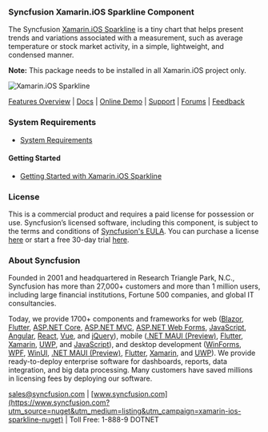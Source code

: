 ### Syncfusion Xamarin.iOS Sparkline Component
The Syncfusion [Xamarin.iOS Sparkline](https://www.syncfusion.com/xamarin-ios-ui-controls/sparkline?utm_source=nuget&utm_medium=listing&utm_campaign=xamarin-ios-sparkline-nuget) is a tiny chart that helps present trends and variations associated with a measurement, such as average temperature or stock market activity, in a simple, lightweight, and condensed manner.

**Note:** This package needs to be installed in all Xamarin.iOS project only. 

![Xamarin.iOS Sparkline](https://cdn.syncfusion.com/nuget-readme/xamarin/xamarin_ios_sparkline.png)

[Features Overview](https://www.syncfusion.com/xamarin-ios-ui-controls/sparkline?utm_source=nuget&utm_medium=listing&utm_campaign=xamarin-ios-sparkline-nuget) | [Docs](https://help.syncfusion.com/xamarin/sparkline/getting-started?utm_source=nuget&utm_medium=listing&utm_campaign=xamarin-ios-sparkline-nuget) | [Online Demo](https://github.com/syncfusion/xamarin-demos?utm_source=nuget&utm_medium=listing&utm_campaign=xamarin-ios-sparkline-nuget) | [Support](https://www.syncfusion.com/support/directtrac/incidents/newincident?utm_source=nuget&utm_medium=listing&utm_campaign=xamarin-ios-sparkline-nuget) | [Forums](https://www.syncfusion.com/forums/xamarin.ios?utm_source=nuget&utm_medium=listing&utm_campaign=xamarin-ios-sparkline-nuget) | [Feedback](https://www.syncfusion.com/feedback/xamarin-ios?utm_source=nuget&utm_medium=listing&utm_campaign=xamarin-ios-sparkline-nuget)

### System Requirements

* [System Requirements](https://help.syncfusion.com/xamarin-ios/installation-and-upgrade/system-requirements?utm_source=nuget&utm_medium=listing&utm_campaign=xamarin-ios-sparkline-nuget)

#### Getting Started

* [Getting Started with Xamarin.iOS Sparkline](https://help.syncfusion.com/xamarin/sparkline/getting-started?utm_source=nuget&utm_medium=listing&utm_campaign=xamarin-ios-sparkline-nuget)

### License

This is a commercial product and requires a paid license for possession or use. Syncfusion’s licensed software, including this component, is subject to the terms and conditions of [Syncfusion's EULA](https://www.syncfusion.com/eula/es/?utm_source=nuget&utm_medium=listing&utm_campaign=xamarin-ios-sparkline-nuget). You can purchase a license [here](https://www.syncfusion.com/sales/products?utm_source=nuget&utm_medium=listing&utm_campaign=xamarin-ios-sparkline-nuget) or start a free 30-day trial [here](https://www.syncfusion.com/account/manage-trials/start-trials?utm_source=nuget&utm_medium=listing&utm_campaign=xamarin-ios-sparkline-nuget).

### About Syncfusion

Founded in 2001 and headquartered in Research Triangle Park, N.C., Syncfusion has more than 27,000+ customers and more than 1 million users, including large financial institutions, Fortune 500 companies, and global IT consultancies.
 
Today, we provide 1700+ components and frameworks for web ([Blazor](https://www.syncfusion.com/blazor-components?utm_source=nuget&utm_medium=listing&utm_campaign=xamarin-ios-sparkline-nuget), [Flutter](https://www.syncfusion.com/flutter-widgets?utm_source=nuget&utm_medium=listing&utm_campaign=xamarin-ios-sparkline-nuget), [ASP.NET Core](https://www.syncfusion.com/aspnet-core-ui-controls?utm_source=nuget&utm_medium=listing&utm_campaign=xamarin-ios-sparkline-nuget), [ASP.NET MVC](https://www.syncfusion.com/aspnet-mvc-ui-controls?utm_source=nuget&utm_medium=listing&utm_campaign=xamarin-ios-sparkline-nuget), [ASP.NET Web Forms](https://www.syncfusion.com/jquery/aspnet-webforms-ui-controls?utm_source=nuget&utm_medium=listing&utm_campaign=xamarin-ios-sparkline-nuget), [JavaScript](https://www.syncfusion.com/javascript-ui-controls?utm_source=nuget&utm_medium=listing&utm_campaign=xamarin-ios-sparkline-nuget), [Angular](https://www.syncfusion.com/angular-ui-components?utm_source=nuget&utm_medium=listing&utm_campaign=xamarin-ios-sparkline-nuget), [React](https://www.syncfusion.com/react-ui-components?utm_source=nuget&utm_medium=listing&utm_campaign=xamarin-ios-sparkline-nuget), [Vue](https://www.syncfusion.com/vue-ui-components?utm_source=nuget&utm_medium=listing&utm_campaign=xamarin-ios-sparkline-nuget), and [jQuery](https://www.syncfusion.com/jquery-ui-widgets?utm_source=nuget&utm_medium=listing&utm_campaign=xamarin-ios-sparkline-nuget)), mobile ([.NET MAUI (Preview)](https://www.syncfusion.com/maui-controls?utm_source=nuget&utm_medium=listing&utm_campaign=xamarin-ios-sparkline-nuget), [Flutter](https://www.syncfusion.com/flutter-widgets?utm_source=nuget&utm_medium=listing&utm_campaign=xamarin-ios-sparkline-nuget), [Xamarin](https://www.syncfusion.com/xamarin-ui-controls?utm_source=nuget&utm_medium=listing&utm_campaign=xamarin-ios-sparkline-nuget), [UWP](https://www.syncfusion.com/uwp-ui-controls?utm_source=nuget&utm_medium=listing&utm_campaign=xamarin-ios-sparkline-nuget), and [JavaScript](https://www.syncfusion.com/javascript-ui-controls?utm_source=nuget&utm_medium=listing&utm_campaign=xamarin-ios-sparkline-nuget)), and desktop development ([WinForms](https://www.syncfusion.com/winforms-ui-controls?utm_source=nuget&utm_medium=listing&utm_campaign=xamarin-ios-sparkline-nuget), [WPF](https://www.syncfusion.com/wpf-controls?utm_source=nuget&utm_medium=listing&utm_campaign=xamarin-ios-sparkline-nuget), [WinUI](https://www.syncfusion.com/winui-controls?utm_source=nuget&utm_medium=listing&utm_campaign=xamarin-ios-sparkline-nuget), [.NET MAUI (Preview)](https://www.syncfusion.com/maui-controls?utm_source=nuget&utm_medium=listing&utm_campaign=xamarin-ios-sparkline-nuget), [Flutter](https://www.syncfusion.com/flutter-widgets?utm_source=nuget&utm_medium=listing&utm_campaign=xamarin-ios-sparkline-nuget), [Xamarin](https://www.syncfusion.com/xamarin-ui-controls?utm_source=nuget&utm_medium=listing&utm_campaign=xamarin-ios-sparkline-nuget), and [UWP](https://www.syncfusion.com/uwp-ui-controls?utm_source=nuget&utm_medium=listing&utm_campaign=xamarin-ios-sparkline-nuget)). We provide ready-to-deploy enterprise software for dashboards, reports, data integration, and big data processing. Many customers have saved millions in licensing fees by deploying our software.

[sales@syncfusion.com](mailto:sales@syncfusion.com?Subject=Syncfusion%20Xamarin.iOS%20Sparkline-%20NuGet) | [www.syncfusion.com](https://www.syncfusion.com?utm_source=nuget&utm_medium=listing&utm_campaign=xamarin-ios-sparkline-nuget) | Toll Free: 1-888-9 DOTNET


     